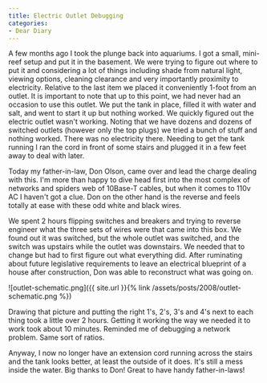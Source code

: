 ```yaml
---
title: Electric Outlet Debugging
categories:
- Dear Diary
---
```


A few months ago I took the plunge back into aquariums. I got a small, mini-reef setup and put it in the basement. We were trying to figure out where to put it and considering a lot of things including shade from natural light, viewing options, cleaning clearance and very importantly proximity to electricity. Relative to the last item we placed it conveniently 1-foot from an outlet. It is important to note that up to this point, we had never had an occasion to use this outlet.
We put the tank in place, filled it with water and salt, and went to start it up but nothing worked. We quickly figured out the electric outlet wasn't working. Noting that we have dozens and dozens of switched outlets (however only the top plugs) we tried a bunch of stuff and nothing worked. There was no electricity there. Needing to get the tank running I ran the cord in front of some stairs and plugged it in a few feet away to deal with later.

Today my father-in-law, Don Olson, came over and lead the charge dealing with this. I'm more than happy to dive head first into the most complex of networks and spiders web of 10Base-T cables, but when it comes to 110v AC I haven't got a clue. Don on the other hand is the reverse and feels totally at ease with these odd white and black wires.

We spent 2 hours flipping switches and breakers and trying to reverse engineer what the three sets of wires were that came into this box. We found out it was switched, but the whole outlet was switched, and the switch was upstairs while the outlet was downstairs. We needed that to change but had to first figure out what everything did. After ruminating about future legislative requirements to leave an electrical blueprint of a house after construction, Don was able to reconstruct what was going on.

![outlet-schematic.png]({{ site.url }}{% link /assets/posts/2008/outlet-schematic.png %})

Drawing that picture and putting the right 1's, 2's, 3's and 4's next to each thing took a little over 2 hours. Getting it working the way we needed it to work took about 10 minutes. Reminded me of debugging a network problem. Same sort of ratios.

Anyway, I now no longer have an extension cord running across the stairs and the tank looks better, at least the outside of it does. It's still a mess inside the water. Big thanks to Don! Great to have handy father-in-laws!
